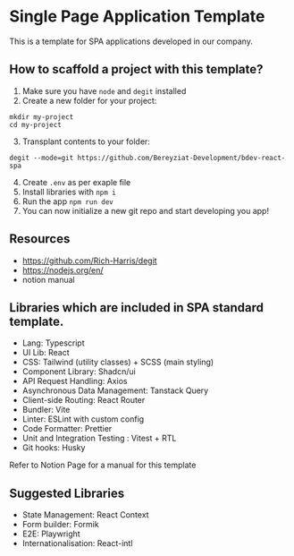 # Single Page Application Template

This is a template for SPA applications developed in our company.

## How to scaffold a project with this template?

1. Make sure you have `node` and `degit` installed
2. Create a new folder for your project:

```
mkdir my-project
cd my-project
```

3. Transplant contents to your folder:

```
degit --mode=git https://github.com/Bereyziat-Development/bdev-react-spa
```

4. Create `.env` as per exaple file
5. Install libraries with `npm i`
6. Run the app `npm run dev`
7. You can now initialize a new git repo and start developing you app!

## Resources

- https://github.com/Rich-Harris/degit
- https://nodejs.org/en/
- notion manual

## Libraries which are included in SPA standard template.

- Lang: Typescript
- UI Lib: React
- CSS: Tailwind (utility classes) + SCSS (main styling)
- Component Library: Shadcn/ui
- API Request Handling: Axios
- Asynchronous Data Management: Tanstack Query
- Client-side Routing: React Router
- Bundler: Vite
- Linter: ESLint with custom config
- Code Formatter: Prettier
- Unit and Integration Testing : Vitest + RTL
- Git hooks: Husky

Refer to Notion Page for a manual for this template

## Suggested Libraries

- State Management: React Context
- Form builder: Formik
- E2E: Playwright
- Internationalisation: React-intl
